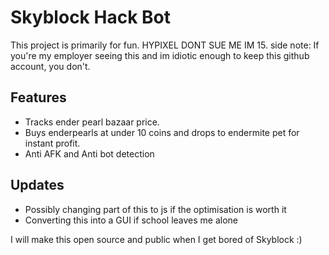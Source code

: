 # Skyblock Hack Bot
This project is primarily for fun. HYPIXEL DONT SUE ME IM 15. 
side note: If you're my employer seeing this and im idiotic enough to keep this github account, you don't.

## Features
- Tracks ender pearl bazaar price.
- Buys enderpearls at under 10 coins and drops to endermite pet for instant profit.
- Anti AFK and Anti bot detection

## Updates
- Possibly changing part of this to js if the optimisation is worth it
- Converting this into a GUI if school leaves me alone

I will make this open source and public when I get bored of Skyblock :)

